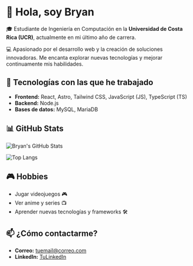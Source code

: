 # 👋 Hola, soy Bryan

🎓 Estudiante de Ingeniería en Computación en la **Universidad de Costa Rica (UCR)**, actualmente en mi último año de carrera.

💻 Apasionado por el desarrollo web y la creación de soluciones innovadoras. Me encanta explorar nuevas tecnologías y mejorar continuamente mis habilidades.

## 🚀 Tecnologías con las que he trabajado
- **Frontend:** React, Astro, Tailwind CSS, JavaScript (JS), TypeScript (TS)
- **Backend:** Node.js
- **Bases de datos:** MySQL, MariaDB

## 📊 GitHub Stats

![Bryan's GitHub Stats](https://github-readme-stats.vercel.app/api?username=Bryancs12&show_icons=true&theme=tokyonight)

![Top Langs](https://github-readme-stats.vercel.app/api/top-langs/?username=Bryancs12&layout=compact&theme=tokyonight)

## 🎮 Hobbies
- Jugar videojuegos 🎮
- Ver anime y series 📺
- Aprender nuevas tecnologías y frameworks 🛠️

## 📫 ¿Cómo contactarme?
- **Correo:** [tuemail@correo.com](mailto:tuemail@correo.com)
- **LinkedIn:** [TuLinkedIn](https://linkedin.com/in/TuUsuario)
